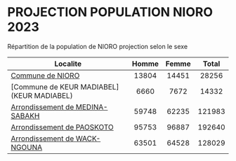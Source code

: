 # PROJECTION POPULATION NIORO 2023
	
Répartition de la population de NIORO projection selon le sexe
	
| Localite  | Homme | Femme | Total |
| --------- |:-----:|:-----:|:-----:|
| [Commune de NIORO](NIORO) | 13804 | 14451 | 28256 |
| [Commune de KEUR MADIABEL](KEUR MADIABEL) | 6660 | 7672 | 14332 |
| [Arrondissement de MEDINA-SABAKH](MEDINA-SABAKH) | 59748 | 62235 | 121983 |
| [Arrondissement de PAOSKOTO](PAOSKOTO) | 95753 | 96887 | 192640 |
| [Arrondissement de WACK-NGOUNA](WACK-NGOUNA) | 63501 | 64528 | 128029 |

